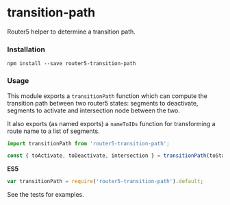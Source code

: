 # transition-path

Router5 helper to determine a transition path.

### Installation

```
npm install --save router5-transition-path
```

### Usage

This module exports a `transitionPath` function which can compute the transition path between two router5 states: segments to deactivate, segments to activate and intersection node between the two.

It also exports (as named exports) a `nameToIDs` function for transforming a route name to a list of segments.

```javascript
import transitionPath from 'router5-transition-path';

const { toActivate, toDeactivate, intersection } = transitionPath(toState, fromState);
```

__ES5__

```javascript
var transitionPath = require('router5-transition-path').default;
```

See the tests for examples.
